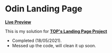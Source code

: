 # Odin Landing Page
__[Live Preview](1paramveer.github.io/odin-landing-page/)__

This is my solution for __[TOP's Landing Page Project](https://www.theodinproject.com/lessons/foundations-landing-page)__


- Completed (18/05/2021).
- Messed up the code, will clean it up soon.
